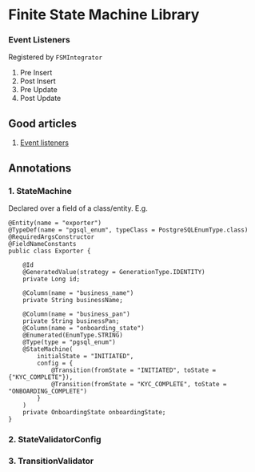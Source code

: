 # Finite State Machine Library

### Event Listeners
Registered by `FSMIntegrator`

1. Pre Insert
2. Post Insert
3. Pre Update
4. Post Update

## Good articles

1. [Event listeners](https://vladmihalcea.com/hibernate-event-listeners/)

## Annotations

### 1. StateMachine
Declared over a field of a class/entity.
E.g.
```
@Entity(name = "exporter")
@TypeDef(name = "pgsql_enum", typeClass = PostgreSQLEnumType.class)
@RequiredArgsConstructor
@FieldNameConstants
public class Exporter {

    @Id
    @GeneratedValue(strategy = GenerationType.IDENTITY)
    private Long id;

    @Column(name = "business_name")
    private String businessName;

    @Column(name = "business_pan")
    private String businessPan;
    @Column(name = "onboarding_state")
    @Enumerated(EnumType.STRING)
    @Type(type = "pgsql_enum")
    @StateMachine(
        initialState = "INITIATED",
        config = {
            @Transition(fromState = "INITIATED", toState = {"KYC_COMPLETE"}),
            @Transition(fromState = "KYC_COMPLETE", toState = "ONBOARDING_COMPLETE")
        }
    )
    private OnboardingState onboardingState;
}
```
### 2. StateValidatorConfig
### 3. TransitionValidator



